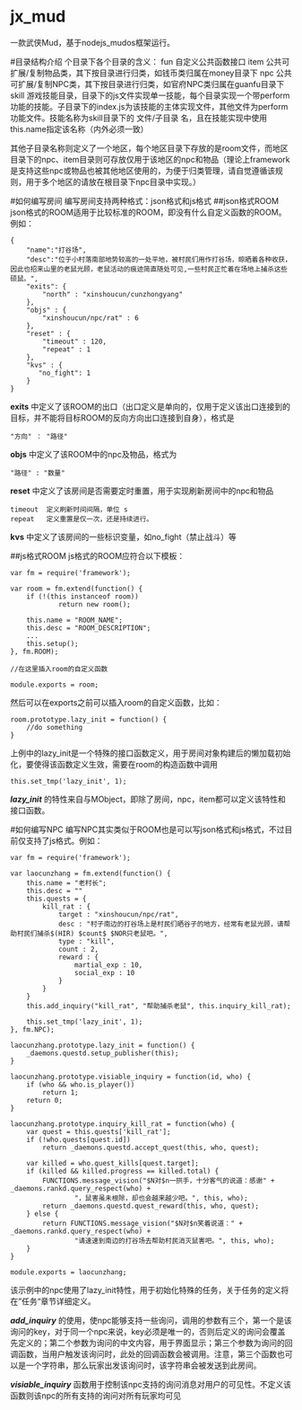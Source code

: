 # jx_mud
一款武侠Mud，基于nodejs_mudos框架运行。

#目录结构介绍
个目录下各个目录的含义：
fun      自定义公共函数接口
item    公共可扩展/复制物品类，其下按目录进行归类，如钱币类归属在money目录下
npc     公共可扩展/复制NPC类，其下按目录进行归类，如官府NPC类归属在guanfu目录下
skill     游戏技能目录，目录下的js文件实现单一技能，每个目录实现一个带perform功能的技能。子目录下的index.js为该技能的主体实现文件，其他文件为perform功能文件。技能名称为skill目录下的 文件/子目录 名，且在技能实现中使用this.name指定该名称（内外必须一致）

其他子目录名称则定义了一个地区，每个地区目录下存放的是room文件，而地区目录下的npc、item目录则可存放仅用于该地区的npc和物品（理论上framework是支持这些npc或物品也被其他地区使用的，为便于归类管理，请自觉遵循该规则，用于多个地区的请放在根目录下npc目录中实现。）

#如何编写房间
编写房间支持两种格式：json格式和js格式
##json格式ROOM
json格式的ROOM适用于比较标准的ROOM，即没有什么自定义函数的ROOM。
例如：
```
{
	"name":"打谷场",
	"desc":"位于小村落南部地势较高的一处平地，被村民们用作打谷场，晾晒着各种收获，因此也招来山里的老鼠光顾，老鼠活动的痕迹简直随处可见,一些村民正忙着在场地上捕杀这些硕鼠。",
	"exits": {
		"north" : "xinshoucun/cunzhongyang"
	},
	"objs" : {
		"xinshoucun/npc/rat" : 6
	},
	"reset" : {
		"timeout" : 120,
		"repeat" : 1
	},
	"kvs" : {
	   "no_fight": 1
	}
}
```

**exits** 中定义了该ROOM的出口（出口定义是单向的，仅用于定义该出口连接到的目标，并不能将目标ROOM的反向方向出口连接到自身），格式是 
```
"方向" ： "路径"
```

**objs** 中定义了该ROOM中的npc及物品，格式为
```
"路径" : "数量"
```

**reset** 中定义了该房间是否需要定时重置，用于实现刷新房间中的npc和物品
```
timeout  定义刷新时间间隔，单位 s
repeat   定义重置是仅一次，还是持续进行。
```

**kvs** 中定义了该房间的一些标识变量，如no_fight（禁止战斗）等

##js格式ROOM
js格式的ROOM应符合以下模板：
```
var fm = require('framework');

var room = fm.extend(function() {  
    if (!(this instanceof room))
            return new room();
            
    this.name = "ROOM_NAME";
    this.desc = "ROOM_DESCRIPTION";
    ...
    this.setup();
}, fm.ROOM);

//在这里插入room的自定义函数

module.exports = room;
```

然后可以在exports之前可以插入room的自定义函数，比如：
```
room.prototype.lazy_init = function() {  
    //do something
}
```
上例中的lazy_init是一个特殊的接口函数定义，用于房间对象构建后的懒加载初始化，要使得该函数定义生效，需要在room的构造函数中调用
```
this.set_tmp('lazy_init', 1);
```

***lazy_init*** 的特性来自与MObject，即除了房间，npc，item都可以定义该特性和接口函数。

#如何编写NPC
编写NPC其实类似于ROOM也是可以写json格式和js格式，不过目前仅支持了js格式。例如：
```
var fm = require('framework');

var laocunzhang = fm.extend(function() {
	this.name = "老村长";
	this.desc = ""
	this.quests = {
		kill_rat : {
			target : "xinshoucun/npc/rat",
			desc : "村子南边的打谷场上是村民们晒谷子的地方，经常有老鼠光顾，请帮助村民们捕杀$(HIR) $count$ $NOR只老鼠吧。",
			type : "kill",
			count : 2,
			reward : {
 				martial_exp : 10,
				social_exp : 10
			}
		}
	}
	this.add_inquiry("kill_rat", "帮助捕杀老鼠", this.inquiry_kill_rat);
	
	this.set_tmp('lazy_init', 1);
}, fm.NPC);

laocunzhang.prototype.lazy_init = function() {
	_daemons.questd.setup_publisher(this);	
}

laocunzhang.prototype.visiable_inquiry = function(id, who) {
	if (who && who.is_player())
		return 1;
	return 0;
}

laocunzhang.prototype.inquiry_kill_rat = function(who) {
	var quest = this.quests['kill_rat'];
	if (!who.quests[quest.id])
		return _daemons.questd.accept_quest(this, who, quest);
	
	var killed = who.quest_kills[quest.target];
	if (killed && killed.progress == killed.total) {
		FUNCTIONS.message_vision("$N对$n一拱手，十分客气的说道：感谢" + _daemons.rankd.query_respect(who) + 
				"，鼠害虽未根除，却也会越来越少吧。", this, who);
		return _daemons.questd.quest_reward(this, who, quest);
	} else {
		return FUNCTIONS.message_vision("$N对$n笑着说道：" + _daemons.rankd.query_respect(who) + 
				"请速速到南边的打谷场去帮助村民消灭鼠害吧。", this, who);
	}
}

module.exports = laocunzhang;
```
该示例中的npc使用了lazy_init特性，用于初始化特殊的任务，关于任务的定义将在”任务“章节详细定义。

***add_inquiry*** 的使用，使npc能够支持一些询问，调用的参数有三个，第一个是该询问的key，对于同一个npc来说，key必须是唯一的，否则后定义的询问会覆盖先定义的；第二个参数为询问的中文内容，用于界面显示；第三个参数为询问的回调函数，当用户触发该询问时，此处的回调函数会被调用。注意，第三个函数也可以是一个字符串，那么玩家出发该询问时，该字符串会被发送到此房间。

***visiable_inquiry*** 函数用于控制该npc支持的询问消息对用户的可见性。不定义该函数则该npc的所有支持的询问对所有玩家均可见
